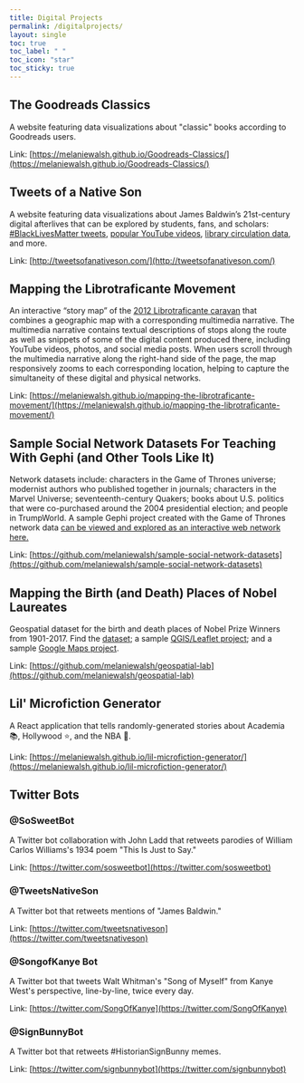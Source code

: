 ```yaml
---
title: Digital Projects
permalink: /digitalprojects/
layout: single
toc: true
toc_label: " "
toc_icon: "star"
toc_sticky: true
---
```


## The Goodreads Classics

A website featuring data visualizations about "classic" books according to Goodreads users.

Link: [https://melaniewalsh.github.io/Goodreads-Classics/](https://melaniewalsh.github.io/Goodreads-Classics/)

## Tweets of a Native Son

A website featuring data visualizations about James Baldwin’s 21st-century digital afterlives that can be explored by students, fans, and scholars: [#BlackLivesMatter tweets](http://tweetsofanativeson.com/BlackLivesMatter-Baldwin/), [popular YouTube videos](http://tweetsofanativeson.com/YouTube/), [library circulation data](http://tweetsofanativeson.com/Seattle-Public-Library/), and more.

Link: [http://tweetsofanativeson.com/](http://tweetsofanativeson.com/)

## Mapping the Librotraficante Movement

An interactive “story map” of the [2012 Librotraficante caravan](http://www.librotraficante.com/Caravan-Sked.html) that combines a geographic map with a corresponding multimedia narrative. The multimedia narrative contains textual descriptions of stops along the route as well as snippets of some of the digital content produced there, including YouTube videos, photos, and social media posts. When users scroll through the multimedia narrative along the right-hand side of the page, the map responsively zooms to each corresponding location, helping to capture the simultaneity of these digital and physical networks.

Link: [https://melaniewalsh.github.io/mapping-the-librotraficante-movement/](https://melaniewalsh.github.io/mapping-the-librotraficante-movement/)

## Sample Social Network Datasets For Teaching With Gephi (and Other Tools Like It)

Network datasets include: characters in the Game of Thrones universe; modernist authors who published together in journals; characters in the Marvel Universe; seventeenth-century Quakers; books about U.S. politics that were co-purchased around the 2004 presidential election; and people in TrumpWorld. A sample Gephi project created with the Game of Thrones network data [can be viewed and explored as an interactive web network here.](https://melaniewalsh.org/got-network/)

Link: [https://github.com/melaniewalsh/sample-social-network-datasets](https://github.com/melaniewalsh/sample-social-network-datasets)

## Mapping the Birth (and Death) Places of Nobel Laureates

Geospatial dataset for the birth and death places of Nobel Prize Winners from 1901-2017. Find the [dataset](https://github.com/melaniewalsh/geospatial-lab/tree/master/sample-datasets/nobel-prize-winners); a sample [QGIS/Leaflet project](https://melaniewalsh.org/nobel-laureate-map/#2/18.1/9.2); and a sample [Google Maps project](https://www.google.com/maps/d/edit?mid=1OLTmzKCDMHLTEzJBkPxmOFfETv3B1U0l).

Link: [https://github.com/melaniewalsh/geospatial-lab](https://github.com/melaniewalsh/geospatial-lab)

## Lil' Microfiction Generator 

A React application that tells randomly-generated stories about Academia 📚, Hollywood ⭐, and the NBA 🏀.  

Link: [https://melaniewalsh.github.io/lil-microfiction-generator/](https://melaniewalsh.github.io/lil-microfiction-generator/)

## Twitter Bots

### @SoSweetBot 

A Twitter bot collaboration with John Ladd that retweets parodies of William Carlos Williams's 1934 poem "This Is Just to Say."

Link: [https://twitter.com/sosweetbot](https://twitter.com/sosweetbot)

### @TweetsNativeSon 

A Twitter bot that retweets mentions of "James Baldwin."  

Link: [https://twitter.com/tweetsnativeson](https://twitter.com/tweetsnativeson)

### @SongofKanye Bot

A Twitter bot that tweets Walt Whitman's "Song of Myself" from Kanye West's perspective, line-by-line, twice every day.  

Link: [https://twitter.com/SongOfKanye](https://twitter.com/SongOfKanye)

### @SignBunnyBot

A Twitter bot that retweets #HistorianSignBunny memes.  

Link: [https://twitter.com/signbunnybot](https://twitter.com/signbunnybot)

